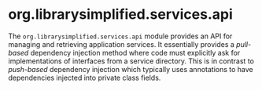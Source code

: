 org.librarysimplified.services.api
===

The `org.librarysimplified.services.api` module provides an API for
managing and retrieving application services. It essentially provides
a _pull-based_ dependency injection method where code must explicitly
ask for implementations of interfaces from a service directory. This
is in contrast to _push-based_ dependency injection which typically uses
annotations to have dependencies injected into private class fields.
